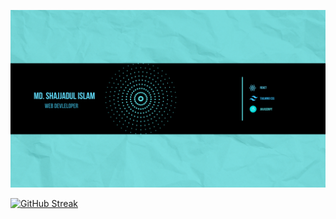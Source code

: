 ![An old rock in the desert](/assets/github_banner.png)

[![GitHub Streak](https://github-readme-streak-stats.herokuapp.com?user=Shaikat1&theme=dark&hide_border=true&ring=37EAEB&fire=EB621D&currStreakNum=4CEB71&currStreakLabel=72B6EB&dates=AACDEB&sideLabels=26B0EB&sideNums=AACDEB)](https://git.io/streak-stats)